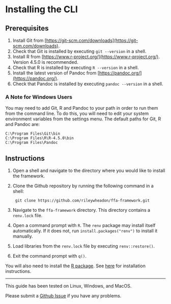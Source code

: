 # Installing the CLI

## Prerequisites

1. Install Git from [https://git-scm.com/downloads](https://git-scm.com/downloads). 
2. Check that Git is installed by executing `git --version` in a shell.
3. Install R from [https://www.r-project.org/](https://www.r-project.org/). Version 4.5.0 is recommended.
4. Check that R is installed by executing `R --version` in  a shell.  
5. Install the latest version of Pandoc from [https://pandoc.org/](https://pandoc.org/).
6. Check that Pandoc is installed by executing `pandoc --version` in a shell.

### A Note for Windows Users

You may need to add Git, R and Pandoc to your path in order to run them from the command line.
To do this, you will need to edit your system environment variables from the settings menu.
The default paths for Git, R and Pandoc are:

```
C:\Program Files\Git\bin
C:\Program Files\R\R-4.5.0\bin
C:\Program Files\Pandoc
```

## Instructions

1. Open a shell and navigate to the directory where you would like to install the framework.
2. Clone the Github repository by running the following command in a shell:

        git clone https://github.com/rileywheadon/ffa-framework.git

3. Navigate to the `ffa-framework` directory. This directory contains a `renv.lock` file.
4. Open a command prompt with `R`. The `renv` package may install itself automatically. 
    If it does not, run `install.packages("renv")` to install it manually.
5. Load libraries from the `renv.lock` file by executing `renv::restore()`.
6. Exit the command prompt with `q()`.

You will also need to install the [R package](https://github.com/rileywheadon/ffa-package).
See [here](r-installation-instructions.md) for installation instructions.


---

This guide has been tested on Linux, Windows, and MacOS. 

Please submit a [Github Issue](https://github.com/rileywheadon/ffa-framework/issues) if you have any problems.

